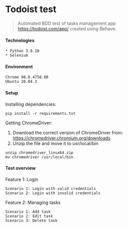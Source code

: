 # Todoist test
> Automated BDD test of tasks management app https://todoist.com/app/ created using Behave.

#### Technologies
```
* Python 3.8.10
* Selenium 
```

#### Environment
```
Chrome 98.0.4758.80 
Ubuntu 20.04.3
```

#### Setup
Installing dependencies:
```
pip install -r requirements.txt
```

Getting ChromeDriver:
1. Download the correct version of ChromeDriver from: https://chromedriver.chromium.org/downloads
2. Unzip the file and move it to usr/local/bin
```
unzip chromedriver_linux64.zip
mv chromedriver /usr/local/bin
```

#### Test overview
Feature 1: Login
```
Scenario 1: Login with valid credentials
Scenario 2: Login with invalid credentials
```
Feature 2: Managing tasks
```
Scenario 1: Add task
Scenario 2: Edit task
Scenario 3: Delete task
```

